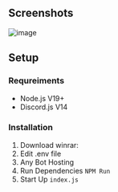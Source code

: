 ## Screenshots
![image](https://media.discordapp.net/attachments/1323432529008656434/1324891719539494973/image.png?ex=6779cd11&is=67787b91&hm=be36dfff772b76c2e4e2f1c14c358883b9b7dd3e4e00f69d039ad1f358545487&=)

## Setup

### Requreiments
- Node.js V19+
- Discord.js V14

### Installation
1. Download winrar:
2. Edit .env file
3. Any Bot Hosting
4. Run Dependencies `NPM Run`
5. Start Up `index.js`
